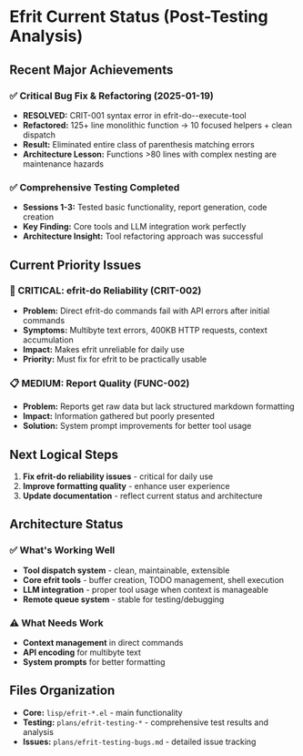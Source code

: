 # Efrit Current Status (Post-Testing Analysis)

## Recent Major Achievements

### ✅ Critical Bug Fix & Refactoring (2025-01-19)
- **RESOLVED:** CRIT-001 syntax error in efrit-do--execute-tool
- **Refactored:** 125+ line monolithic function → 10 focused helpers + clean dispatch
- **Result:** Eliminated entire class of parenthesis matching errors
- **Architecture Lesson:** Functions >80 lines with complex nesting are maintenance hazards

### ✅ Comprehensive Testing Completed
- **Sessions 1-3:** Tested basic functionality, report generation, code creation
- **Key Finding:** Core tools and LLM integration work perfectly
- **Architecture Insight:** Tool refactoring approach was successful

## Current Priority Issues

### 🚨 CRITICAL: efrit-do Reliability (CRIT-002)
- **Problem:** Direct efrit-do commands fail with API errors after initial commands
- **Symptoms:** Multibyte text errors, 400KB HTTP requests, context accumulation  
- **Impact:** Makes efrit unreliable for daily use
- **Priority:** Must fix for efrit to be practically usable

### 📋 MEDIUM: Report Quality (FUNC-002) 
- **Problem:** Reports get raw data but lack structured markdown formatting
- **Impact:** Information gathered but poorly presented
- **Solution:** System prompt improvements for better tool usage

## Next Logical Steps

1. **Fix efrit-do reliability issues** - critical for daily use
2. **Improve formatting quality** - enhance user experience  
3. **Update documentation** - reflect current status and architecture

## Architecture Status

### ✅ What's Working Well
- **Tool dispatch system** - clean, maintainable, extensible
- **Core efrit tools** - buffer creation, TODO management, shell execution
- **LLM integration** - proper tool usage when context is manageable
- **Remote queue system** - stable for testing/debugging

### ⚠️ What Needs Work  
- **Context management** in direct commands
- **API encoding** for multibyte text
- **System prompts** for better formatting

## Files Organization
- **Core:** `lisp/efrit-*.el` - main functionality
- **Testing:** `plans/efrit-testing-*` - comprehensive test results and analysis
- **Issues:** `plans/efrit-testing-bugs.md` - detailed issue tracking
